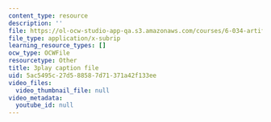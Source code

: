 ```yaml
---
content_type: resource
description: ''
file: https://ol-ocw-studio-app-qa.s3.amazonaws.com/courses/6-034-artificial-intelligence-fall-2010/5ac5495c27d588587d71371a42f133ee_hM2EAvMkhtk.srt
file_type: application/x-subrip
learning_resource_types: []
ocw_type: OCWFile
resourcetype: Other
title: 3play caption file
uid: 5ac5495c-27d5-8858-7d71-371a42f133ee
video_files:
  video_thumbnail_file: null
video_metadata:
  youtube_id: null
---
```

